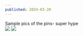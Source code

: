 ```yaml
---
published: 2024-03-20
---
```


Sample pics of the pins- super hype<br>
<img src="/img/pin-pack.webp">
<img src="/img/pin2.webp">
